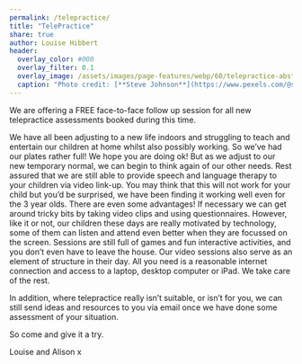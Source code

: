```yaml
---
permalink: /telepractice/
title: "TelePractice"
share: true
author: Louise Hibbert
header:
  overlay_color: #000
  overlay_filter: 0.1
  overlay_image: /assets/images/page-features/webp/60/telepractice-abstract.webp
  caption: "Photo credit: [**Steve Johnson**](https://www.pexels.com/@steve)"
---
```

We are offering a FREE face-to-face follow up session for all new telepractice assessments booked during this time.

We have all been adjusting to a new life indoors and struggling to teach and entertain our children at home whilst also possibly working. So we’ve had our plates rather full! We hope you are doing ok! But as we adjust to our new temporary normal, we can begin to think again of our other needs. Rest assured that we are still able to provide speech and language therapy to your children via video link-up. You may think that this will not work for your child but you’d be surprised, we have been finding it working well even for the 3 year olds. There are even some advantages! If necessary we can get around tricky bits by taking video clips and using questionnaires. However, like it or not, our children these days are really motivated by technology, some of them can listen and attend even better when they are focussed on the screen. Sessions are still full of games and fun interactive activities, and you don’t even have to leave the house.  Our video sessions also serve as an element of structure in their day. All you need is a reasonable internet connection and access to a laptop, desktop computer or iPad. We take care of the rest.

In addition, where telepractice really isn’t suitable, or isn’t for you, we can still send ideas and resources to you via email once we have done some assessment of your situation.

So come and give it a try.

Louise and Alison x